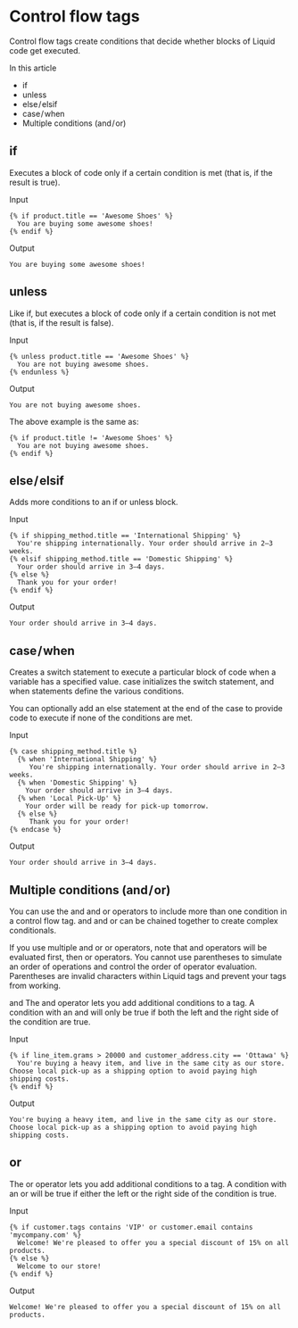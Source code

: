 # Control flow tags
Control flow tags create conditions that decide whether blocks of Liquid code get executed.

In this article
* if
* unless
* else / elsif
* case / when
* Multiple conditions (and / or)

## if
Executes a block of code only if a certain condition is met (that is, if the result is true).

Input
```
{% if product.title == 'Awesome Shoes' %}
  You are buying some awesome shoes!
{% endif %}
```
Output
```
You are buying some awesome shoes!
```

## unless
Like if, but executes a block of code only if a certain condition is not met (that is, if the result is false).

Input
```
{% unless product.title == 'Awesome Shoes' %}
  You are not buying awesome shoes.
{% endunless %}
```
Output
```
You are not buying awesome shoes.
```

The above example is the same as:
```
{% if product.title != 'Awesome Shoes' %}
  You are not buying awesome shoes.
{% endif %}
```

## else / elsif
Adds more conditions to an if or unless block.

Input
```
{% if shipping_method.title == 'International Shipping' %}
  You're shipping internationally. Your order should arrive in 2–3 weeks.
{% elsif shipping_method.title == 'Domestic Shipping' %}
  Your order should arrive in 3–4 days.
{% else %}
  Thank you for your order!
{% endif %}
```
Output
```
Your order should arrive in 3–4 days.
```

## case / when
Creates a switch statement to execute a particular block of code when a variable has a specified value. case initializes the switch statement, and when statements define the various conditions.

You can optionally add an else statement at the end of the case to provide code to execute if none of the conditions are met.

Input
```
{% case shipping_method.title %}
  {% when 'International Shipping' %}
     You're shipping internationally. Your order should arrive in 2–3 weeks.
  {% when 'Domestic Shipping' %}
    Your order should arrive in 3–4 days.
  {% when 'Local Pick-Up' %}
    Your order will be ready for pick-up tomorrow.
  {% else %}
     Thank you for your order!
{% endcase %}
```
Output
```
Your order should arrive in 3–4 days.
```

## Multiple conditions (and / or)
You can use the and and or operators to include more than one condition in a control flow tag. and and or can be chained together to create complex conditionals.

If you use multiple and or or operators, note that and operators will be evaluated first, then or operators. You cannot use parentheses to simulate an order of operations and control the order of operator evaluation. Parentheses are invalid characters within Liquid tags and prevent your tags from working.

and
The and operator lets you add additional conditions to a tag. A condition with an and will only be true if both the left and the right side of the condition are true.

Input
```
{% if line_item.grams > 20000 and customer_address.city == 'Ottawa' %}
  You're buying a heavy item, and live in the same city as our store. Choose local pick-up as a shipping option to avoid paying high shipping costs.
{% endif %}
```
Output
```
You're buying a heavy item, and live in the same city as our store. Choose local pick-up as a shipping option to avoid paying high shipping costs.
```

## or
The or operator lets you add additional conditions to a tag. A condition with an or will be true if either the left or the right side of the condition is true.

Input
```
{% if customer.tags contains 'VIP' or customer.email contains 'mycompany.com' %}
  Welcome! We're pleased to offer you a special discount of 15% on all products.
{% else %}
  Welcome to our store!
{% endif %}
```
Output
```
Welcome! We're pleased to offer you a special discount of 15% on all products.
```